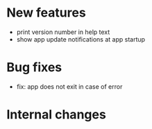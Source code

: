 # New features
- print version number in help text
- show app update notifications at app startup

# Bug fixes

- fix: app does not exit in case of error

# Internal changes